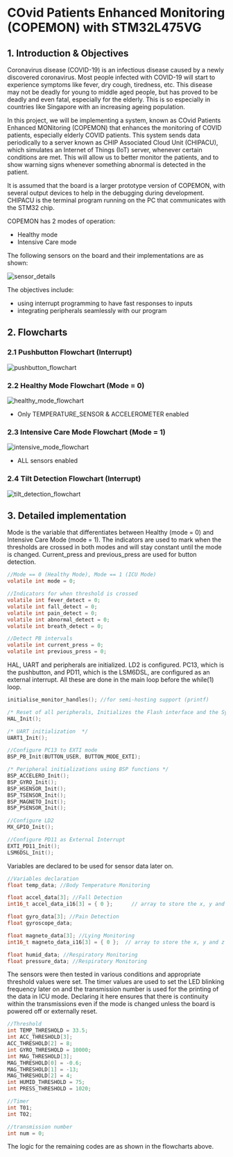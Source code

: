 # COvid Patients Enhanced Monitoring (COPEMON) with **STM32L475VG**

## 1. Introduction & Objectives

Coronavirus disease (COVID-19) is an infectious disease caused by a newly discovered coronavirus. Most people infected with COVID-19 will start to experience symptoms like fever, dry cough, tiredness, etc. This disease may not be deadly for young to middle aged people, but has proved to be deadly and even fatal, especially for the elderly. This is so especially in countries like Singapore with an increasing ageing population.

In this project, we will be implementing a system, known as COvid Patients Enhanced MONitoring (COPEMON) that enhances the monitoring of COVID patients, especially elderly COVID patients. This system sends data periodically to a server known as CHIP Associated Cloud Unit (CHIPACU), which simulates an Internet of Things (IoT) server, whenever certain conditions are met. This will allow us to better monitor the patients, and to show warning signs whenever something abnormal is detected in the patient.

It is assumed that the board is a larger prototype version of COPEMON, with several output devices to help in the debugging during development. CHIPACU is the terminal program running on the PC that communicates with the STM32 chip.

COPEMON has 2 modes of operation:

* Healthy mode
* Intensive Care mode

The following sensors on the board and their implementations are as shown:

![sensor_details](assets/images/sensor_details.png)

The objectives include:

* using interrupt programming to have fast responses to inputs
* integrating peripherals seamlessly with our program

## 2. Flowcharts

### 2.1 Pushbutton Flowchart (Interrupt)

![pushbutton_flowchart](assets/images/pushbutton_flowchart.png)

### 2.2 Healthy Mode Flowchart (Mode = 0)

![healthy_mode_flowchart](assets/images/healthy_mode_flowchart.png)

* Only TEMPERATURE_SENSOR & ACCELEROMETER enabled

### 2.3 Intensive Care Mode Flowchart (Mode = 1)

![intensive_mode_flowchart](assets/images/intensive_mode_flowchart.png)

* ALL sensors enabled

### 2.4 Tilt Detection Flowchart (Interrupt)

![tilt_detection_flowchart](assets/images/tilt_detection_flowchart.png)

## 3. Detailed implementation

Mode is the variable that differentiates between Healthy (mode = 0) and Intensive Care Mode (mode = 1). The indicators are used to mark when the thresholds are crossed in both modes and will stay constant until the mode is changed. Current_press and previous_press are used for button detection.

```c
//Mode == 0 (Healthy Mode), Mode == 1 (ICU Mode)
volatile int mode = 0;

//Indicators for when threshold is crossed
volatile int fever_detect = 0;
volatile int fall_detect = 0;
volatile int pain_detect = 0;
volatile int abnormal_detect = 0;
volatile int breath_detect = 0;

//Detect PB intervals
volatile int current_press = 0;
volatile int previous_press = 0;
```

HAL, UART and peripherals are initialized. LD2 is configured. PC13, which is the pushbutton, and PD11, which is the LSM6DSL, are configured as an external interrupt. All these are done in the main loop before the while(1) loop.

```c
initialise_monitor_handles(); //for semi-hosting support (printf)

/* Reset of all peripherals, Initializes the Flash interface and the Systick. */
HAL_Init();

/* UART initialization  */
UART1_Init();

//Configure PC13 to EXTI mode
BSP_PB_Init(BUTTON_USER, BUTTON_MODE_EXTI);

/* Peripheral initializations using BSP functions */
BSP_ACCELERO_Init();
BSP_GYRO_Init();
BSP_HSENSOR_Init();
BSP_TSENSOR_Init();
BSP_MAGNETO_Init();
BSP_PSENSOR_Init();

//Configure LD2
MX_GPIO_Init();

//Configure PD11 as External Interrupt
EXTI_PD11_Init();
LSM6DSL_Init();
```

Variables are declared to be used for sensor data later on.

```c
//Variables declaration
float temp_data; //Body Temperature Monitoring

float accel_data[3]; //Fall Detection
int16_t accel_data_i16[3] = { 0 };      // array to store the x, y and z readings.

float gyro_data[3]; //Pain Detection
float gyroscope_data;

float magneto_data[3]; //Lying Monitoring
int16_t magneto_data_i16[3] = { 0 };  // array to store the x, y and z readings.

float humid_data; //Respiratory Monitoring
float pressure_data; //Respiratory Monitoring
```

The sensors were then tested in various conditions and appropriate threshold values were set. The timer values are used to set the LED blinking frequency later on and the transmission number is used for the printing of the data in ICU mode. Declaring it here ensures that there is continuity within the transmissions even if the mode is changed unless the board is powered off or externally reset.

```c
//Threshold
int TEMP_THRESHOLD = 33.5;
int ACC_THRESHOLD[3];
ACC_THRESHOLD[2] = 8;
int GYRO_THRESHOLD = 10000;
int MAG_THRESHOLD[3];
MAG_THRESHOLD[0] = -0.6;
MAG_THRESHOLD[1] = -13;
MAG_THRESHOLD[2] = 4;
int HUMID_THRESHOLD = 75;
int PRESS_THRESHOLD = 1020;

//Timer
int T01;
int T02;

//transmission number
int num = 0;
```

The logic for the remaining codes are as shown in the flowcharts above.
